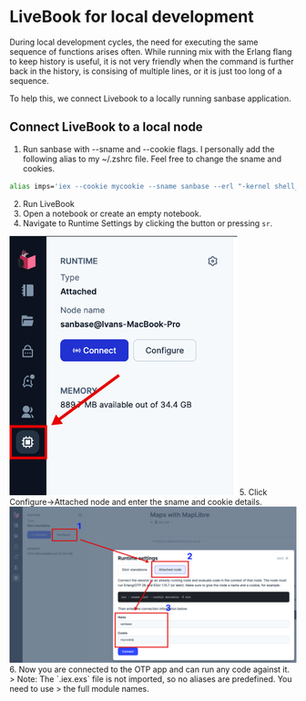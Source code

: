 # LiveBook for local development

During local development cycles, the need for executing the same sequence of functions arises often.
While running mix with the Erlang flang to keep history is useful, it is not very friendly when
the command is further back in the history, is consising of multiple lines, or it is just too long of a sequence.

To help this, we connect Livebook to a locally running sanbase application.

## Connect LiveBook to a local node

1. Run sanbase with --sname and --cookie flags. I personally add the following alias to my ~/.zshrc file.
Feel free to change the sname and cookies.
```sh
alias imps='iex --cookie mycookie --sname sanbase --erl "-kernel shell_history enabled" -S mix phx.server'
```
2. Run LiveBook
3. Open a notebook or create an empty notebook.
4. Navigate to Runtime Settings by clicking the button or pressing `sr`.
<img src="./images/connect_livebook_pt1.png" width="400" />
5. Click Configure->Attached node and enter the sname and cookie details.
<img src="./images/connect_livebook_pt2.png" width="700" />
6. Now you are connected to the OTP app and can run any code against it.
> Note: The `.iex.exs` file is not imported, so no aliases are predefined. You need to use
> the full module names.
